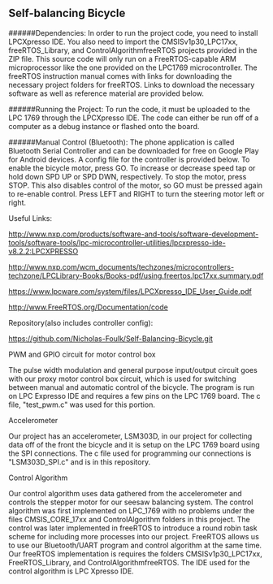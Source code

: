 ## Self-balancing Bicycle
######Dependencies:
In order to run the project code, you need to install LPCXpresso IDE. You also need to import the CMSISv1p30_LPC17xx, 
freeRTOS_Library, and ControlAlgorithmfreeRTOS projects provided in the ZIP file. This source code will only run on a 
FreeRTOS-capable ARM microprocessor like the one provided on the LPC1769 microcontroller. The freeRTOS instruction manual 
comes with links for downloading the necessary project folders for freeRTOS. Links to download the necessary software as 
well as reference material are provided below.


######Running the Project: 
To run the code, it must be uploaded to the LPC 1769 through the LPCXpresso IDE. The code can either be run off of a computer
 as a debug instance or flashed onto the board.


######Manual Control (Bluetooth): 
The phone application is called Bluetooth Serial Controller and can be downloaded for free on Google Play for Android devices.
 A config file for the controller is provided below. To enable the bicycle motor, press GO. To increase or decrease speed tap
 or hold down SPD UP or SPD DWN, respectively. To stop the motor, press STOP. This also disables control of the motor, so GO 
 must be pressed again to re-enable control. Press LEFT and RIGHT to turn the steering motor left or right.


Useful Links:


http://www.nxp.com/products/software-and-tools/software-development-tools/software-tools/lpc-microcontroller-utilities/lpcxpresso-ide-v8.2.2:LPCXPRESSO


http://www.nxp.com/wcm_documents/techzones/microcontrollers-techzone/LPCLibrary-Books/Books-pdf/using.freertos.lpc17xx.summary.pdf 


https://www.lpcware.com/system/files/LPCXpresso_IDE_User_Guide.pdf


http://www.FreeRTOS.org/Documentation/code


Repository(also includes controller config):

https://github.com/Nicholas-Foulk/Self-Balancing-Bicycle.git 













PWM and GPIO circuit for motor control box

The pulse width modulation and general purpose input/output circuit goes with our proxy motor control box circuit, which is used for
switching between manual and automatic control of the bicycle. The program is run on LPC Expresso IDE and requires a few pins on the 
LPC 1769 board. The c file, "test_pwm.c" was used for this portion.


Accelerometer 

Our project has an accelerometer, LSM303D, in our project for collecting data off of the front the bicycle and it is setup
on the LPC 1769 board using the SPI connections. The c file used for programming our connections is "LSM303D_SPI.c" 
and is in this repository. 

Control Algorithm

Our control algorithm uses data gathered from the accelerometer and controls the stepper motor for our seesaw balancing system. 
The control algorithm was first implemented on LPC_1769 with no problems under the files CMSIS_CORE_17xx and ControlAlgorithm folders 
in this project. The control was later implemented in freeRTOS to introduce a round robin task scheme for including more processes into 
our project. FreeRTOS allows us to use our Bluetooth/UART program and control algorithm at the same time. Our freeRTOS implementation is 
requires the folders CMSISv1p30_LPC17xx, FreeRTOS_Library, and ControlAlgorithmfreeRTOS. The IDE used for the control algorithm is LPC Xpresso IDE.
